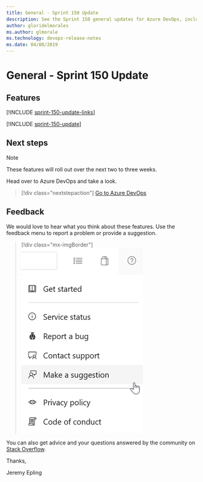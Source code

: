 ```yaml
---
title: General - Sprint 150 Update
description: See the Sprint 150 general updates for Azure DevOps, including next steps.
author: gloridelmorales
ms.author: glmorale
ms.technology: devops-release-notes
ms.date: 04/08/2019
---
```


# General - Sprint 150 Update

## Features

[!INCLUDE [sprint-150-update-links](../includes/general/sprint-150-update-links.md)]

[!INCLUDE [sprint-150-update](../includes/general/sprint-150-update.md)]

## Next steps

> [!NOTE]
> These features will roll out over the next two to three weeks.

Head over to Azure DevOps and take a look.

> [!div class="nextstepaction"]
> [Go to Azure DevOps](https://go.microsoft.com/fwlink/?LinkId=307137&campaign=o~msft~docs~product-vsts~release-notes)

## Feedback

We would love to hear what you think about these features. Use the feedback menu to report a problem or provide a suggestion.

> [!div class="mx-imgBorder"]
> ![Make a suggestion](../../media/make-a-suggestion.png)

You can also get advice and your questions answered by the community on [Stack Overflow](https://stackoverflow.com/questions/tagged/azure-devops).

Thanks,

Jeremy Epling
